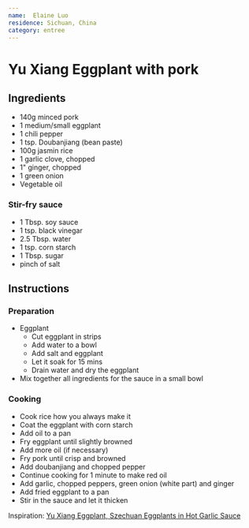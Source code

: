 ```yaml
---
name:  Elaine Luo
residence: Sichuan, China
category: entree
---
```


# Yu Xiang Eggplant with pork

## Ingredients 
* 140g minced pork
* 1 medium/small eggplant
* 1 chili pepper
* 1 tsp. Doubanjiang (bean paste)
* 100g jasmin rice
* 1 garlic clove, chopped
* 1" ginger, chopped
* 1 green onion  
* Vegetable oil

### Stir-fry sauce
* 1 Tbsp. soy sauce
* 1 tsp. black vinegar
* 2.5 Tbsp. water
* 1 tsp. corn starch
* 1 Tbsp. sugar
* pinch of salt

## Instructions

### Preparation
* Eggplant
  * Cut eggplant in strips
  * Add water to a bowl
  * Add salt and eggplant
  * Let it soak for 15 mins
  * Drain water and dry the eggplant
* Mix together all ingredients for the sauce in a small bowl

### Cooking
* Cook rice how you always make it
* Coat the eggplant with corn starch  
* Add oil to a pan
* Fry eggplant until slightly browned
* Add more oil (if necessary)
* Fry pork until crisp and browned
* Add doubanjiang and chopped pepper
* Continue cooking for 1 minute to make red oil
* Add garlic, chopped peppers, green onion (white part) and ginger
* Add fried eggplant to a pan
* Stir in the sauce and let it thicken

Inspiration: [Yu Xiang Eggplant, Szechuan Eggplants in Hot Garlic Sauce](https://www.youtube.com/watch?v=U3UpCH7alFk)
